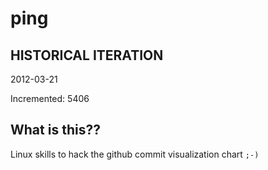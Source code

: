 # ping

## HISTORICAL ITERATION
2012-03-21

Incremented: 5406

## What is this?? 
Linux skills to hack the github commit visualization chart `;-)`
